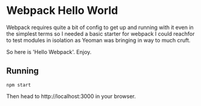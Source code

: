 # Webpack Hello World

Webpack requires quite a bit of config to get up and running with it even in the simplest terms
so I needed a basic starter for webpack I could reachfor to test modules in isolation as Yeoman was
bringing in way to much cruft.

So here is 'Hello Webpack'. Enjoy.

## Running

```
npm start
```

Then head to http://localhost:3000 in your browser.
